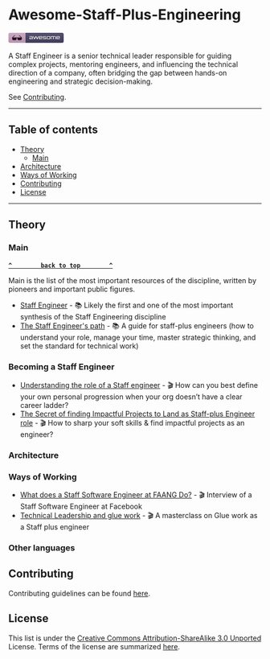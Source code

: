 # Awesome-Staff-Plus-Engineering

[![Awesome](_static/awesome.png)](https://github.com/sindresorhus/awesome)

A Staff Engineer is a senior technical leader responsible for guiding complex projects, mentoring engineers, and influencing the technical direction of a company, often bridging the gap between hands-on engineering and strategic decision-making.

See [Contributing](#contributing).

--------------------

## Table of contents

- [Theory](#theory)
  - [Main](#main)
- [Architecture](#architecture)
- [Ways of Working](#ways-of-working)
- [Contributing](#contributing)
- [License](#license)

--------------------

## Theory

### Main

**[`^        back to top        ^`](#awesome-selfhosted)**

Main is the list of the most important resources of the discipline, written by pioneers and important public figures.

- [Staff Engineer](https://staffeng.com/) - 📚 Likely the first and one of the most important synthesis of the Staff Engineering discipline
- [The Staff Engineer's path](https://www.oreilly.com/library/view/the-staff-engineers/9781098118723/) - 📚 A guide for staff-plus engineers (how to understand your role, manage your time, master strategic thinking, and set the standard for technical work)

### Becoming a Staff Engineer

- [Understanding the role of a Staff engineer](https://www.youtube.com/watch?v=7-ELnjgbS-o) - 🎬 How can you best define your own personal progression when your org doesn’t have a clear career ladder?
- [The Secret of finding Impactful Projects to Land as Staff-plus Engineer role](https://www.youtube.com/watch?v=MO793FafKwQ) - 🎬 How to sharp your soft skills & find impactful projects as an engineer?

### Architecture

### Ways of Working

- [What does a Staff Software Engineer at FAANG Do?](https://www.youtube.com/watch?v=qgKTof6rO2g) - 🎬 Interview of a Staff Software Engineer at Facebook
- [Technical Leadership and glue work](https://www.youtube.com/watch?v=KClAPipnKqw) - 🎬 A masterclass on Glue work as a Staff plus engineer

### Other languages

## Contributing

Contributing guidelines can be found [here](https://github.com/staffeng42/awesome-staff-plus-engineering/blob/master/CONTRIBUTING.md).

## License

This list is under the [Creative Commons Attribution-ShareAlike 3.0 Unported](https://github.com/awesome-selfhosted/awesome-selfhosted/blob/master/LICENSE) License.
Terms of the license are summarized [here](https://creativecommons.org/licenses/by-sa/3.0/).
